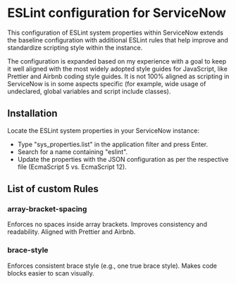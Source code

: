 # ESLint configuration for ServiceNow
This configuration of ESLint system properties within ServiceNow extends the baseline configuration with additional ESLint rules that help improve and standardize scripting style within the instance.

The configuration is expanded based on my experience with a goal to keep it well aligned with the most widely adopted style guides for JavaScript, like Prettier and Airbnb coding style guides.
It is not 100% aligned as scripting in ServiceNow is in some aspects specific (for example, wide usage of undeclared, global variables and script include classes).

## Installation
Locate the ESLint system properties in your ServiceNow instance:
- Type "sys_properties.list" in the application filter and press Enter.
- Search for a name containing "eslint".
- Update the properties with the JSON configuration as per the respective file (EcmaScript 5 vs. EcmaScript 12).

## List of custom Rules
### array-bracket-spacing
Enforces no spaces inside array brackets. Improves consistency and readability. Aligned with Prettier and Airbnb.

### brace-style
Enforces consistent brace style (e.g., one true brace style). Makes code blocks easier to scan visually.

